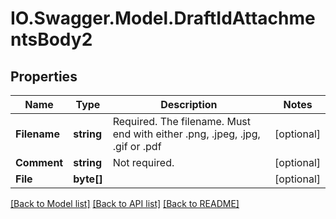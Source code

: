 # IO.Swagger.Model.DraftIdAttachmentsBody2

## Properties

Name | Type | Description | Notes
------------ | ------------- | ------------- | -------------
**Filename** | **string** | Required. The filename. Must end with either .png, .jpeg, .jpg, .gif or .pdf | [optional]
**Comment** | **string** | Not required. | [optional]
**File** | **byte[]** |  | [optional]

[[Back to Model list]](../README.md#documentation-for-models) [[Back to API list]](../README.md#documentation-for-api-endpoints) [[Back to README]](../README.md)

